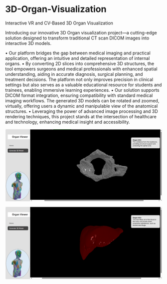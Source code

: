 # 3D-Organ-Visualization
Interactive VR and CV-Based 3D Organ Visualization

Introducing our innovative 3D Organ visualization project—a cutting-edge solution designed to transform traditional CT scan DICOM images into interactive 3D models.

• Our platform bridges the gap between medical imaging and practical application, offering an intuitive and detailed representation of internal organs. 
• By converting 2D slices into comprehensive 3D structures, the tool empowers surgeons and medical professionals with enhanced spatial understanding, aiding in accurate diagnosis, surgical planning, and treatment decisions. The platform not only improves precision in clinical settings but also serves as a valuable educational resource for students and trainees, enabling immersive learning experiences. 
• Our solution supports DICOM format integration, ensuring compatibility with standard medical imaging workflows. The generated 3D models can be rotated and zoomed, virtually, offering users a dynamic and manipulable view of the anatomical structures. 
• Leveraging the power of advanced image processing and 3D rendering techniques, this project stands at the intersection of healthcare and technology, enhancing medical insight and accessibility.

![image](https://github.com/Bindhiya-T/3D-Organ-Visualization/blob/main/3DVertebrae.png)

![image](https://github.com/Bindhiya-T/3D-Organ-Visualization/blob/main/3DLiver.png)
